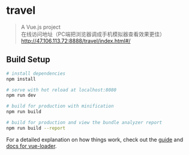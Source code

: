 # travel

> A Vue.js project  
在线访问地址（PC端把浏览器调成手机模拟器查看效果更佳） http://47.106.113.72:8888/travel/index.html#/

## Build Setup

``` bash
# install dependencies
npm install

# serve with hot reload at localhost:8080
npm run dev

# build for production with minification
npm run build

# build for production and view the bundle analyzer report
npm run build --report
```

For a detailed explanation on how things work, check out the [guide](http://vuejs-templates.github.io/webpack/) and [docs for vue-loader](http://vuejs.github.io/vue-loader).
